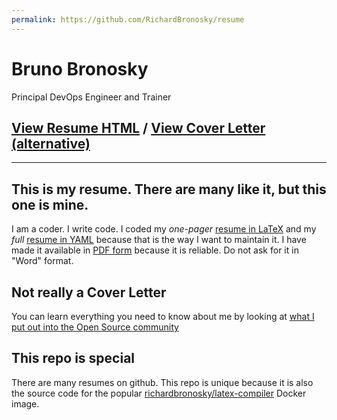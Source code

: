 ```yaml
---
permalink: https://github.com/RichardBronosky/resume
---
```

# Bruno Bronosky

Principal DevOps Engineer and Trainer

## [View Resume HTML][HTML resume] / [View Cover Letter (alternative)][MD cover letter]

--------

## This is my resume. There are many like it, but this one is mine.

I am a coder. I write code. I coded my *one-pager* [resume in LaTeX] and my *full* [resume in YAML]
because that is the way I want to maintain it. I have made it available in [PDF form]
because it is reliable. Do not ask for it in "Word" format.

## Not really a Cover Letter

You can learn everything you need to know about me by looking at
[what I put out into the Open Source community][MD cover letter]

## This repo is special

There are many resumes on github. This repo is unique because it is also the source code for the
popular [richardbronosky/latex-compiler] Docker image.

[HTML resume]:       https://richardbronosky.github.io/resume/
[PDF form]:          https://github.com/RichardBronosky/resume/raw/main/build/bruno.bronosky.resume.pdf
[PDF cover letter]:  https://github.com/RichardBronosky/resume/raw/main/build/bruno.bronosky.community.pdf
[MD cover letter]:   https://github.com/RichardBronosky/resume/blob/main/src/bruno.bronosky.community.md
[resume in LaTeX]:   https://github.com/RichardBronosky/resume/blob/main/src/bruno.bronosky.resume.tex
[resume in YAML]:    https://github.com/RichardBronosky/resume/blob/main/src/bruno.bronosky.resume.yaml
[richardbronosky/latex-compiler]: https://registry.hub.docker.com/r/richardbronosky/latex-compiler
